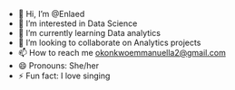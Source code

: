 - 👋 Hi, I’m @Enlaed
- 👀 I’m interested in Data Science
- 🌱 I’m currently learning Data analytics
- 💞️ I’m looking to collaborate on Analytics projects
- 📫 How to reach me okonkwoemmanuella2@gmail.com
- 😄 Pronouns: She/her
- ⚡ Fun fact: I love singing

<!---
Enlaed/Enlaed is a ✨ special ✨ repository because its `README.md` (this file) appears on your GitHub profile.
You can click the Preview link to take a look at your changes.
--->

